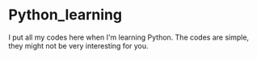 # Python_learning
I put all my codes here when I'm learning Python. The codes are simple, they might not be very interesting for you.
